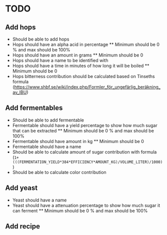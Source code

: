 
# TODO

## Add hops
* Should be able to add hops
* Hops should have an alpha acid in percentage
** Minimum should be 0 % and max should be 100%
* Hops should have an amount in grams
** Minimum should be 0
* Hops should have a name to be identified with
* Hops should have a time in minutes of how long it will be boiled
** Minimum should be 0
* Hops bitterness contribution should be calculated based on Tinseths formula (https://www.shbf.se/wiki/index.php/Formler_för_ungefärlig_beräkning_av_IBU)

## Add fermentables
* Should be able to add fermentable
* Fermentable should have a yield percentage to show how much sugar that can be extracted
** Minimum should be 0 % and max should be 100%
* Fermentable should have amount in kg
** Minimum should be 0
* Fermentable should have a name
* Should be able to calculate amount of sugar contribution with formula
(`1+(((FERMENTATION_YIELD*384*EFFICIENCY*AMOUNT_KG)/VOLUME_LITER)/1000)`)
* Should be able to calculate color contribution

## Add yeast
* Yeast should have a name
* Yeast should have a attenuation percentage to show how much sugar it can ferment
** Minimum should be 0 % and max should be 100%

## Add recipe
